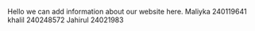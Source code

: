 Hello we can add information about our website here.
Maliyka 240119641
khalil 240248572
Jahirul 24021983